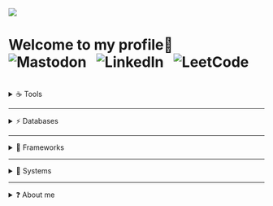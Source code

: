 ![](https://i.pinimg.com/originals/24/2e/37/242e379f970c22bf30e1689290627058.gif)
 # Welcome to my profile👋 &nbsp;&nbsp;&nbsp;&nbsp;![Mastodon](https://img.shields.io/badge/-MASTODON-%232B90D9?style=for-the-badge&logo=mastodon&logoColor=white) &nbsp;&nbsp;![LinkedIn](https://img.shields.io/badge/linkedin-%230077B5.svg?style=for-the-badge&logo=linkedin&logoColor=white) 	&nbsp;&nbsp;![LeetCode](https://img.shields.io/badge/LeetCode-000000?style=for-the-badge&logo=LeetCode&logoColor=#d16c06)
  <br />
  
<!-- https://art.pixilart.com/cb97514d85c12ba.gif -->

<details>
  <summary>☕ Tools</summary>
  <br />
  
![Java](https://img.shields.io/badge/java-%23ED8B00.svg?style=for-the-badge&logo=java&logoColor=white) &nbsp;&nbsp; ![JavaScript](https://img.shields.io/badge/javascript-%23323330.svg?style=for-the-badge&logo=javascript&logoColor=%23F7DF1E) &nbsp;&nbsp;![HTML5](https://img.shields.io/badge/html5-%23E34F26.svg?style=for-the-badge&logo=html5&logoColor=white) &nbsp;&nbsp;![CSS3](https://img.shields.io/badge/css3-%231572B6.svg?style=for-the-badge&logo=css3&logoColor=white) &nbsp;&nbsp;![Apache Groovy](https://img.shields.io/badge/Apache%20Groovy-4298B8.svg?style=for-the-badge&logo=Apache+Groovy&logoColor=white)  &nbsp;&nbsp;![Apache Maven](https://img.shields.io/badge/Apache%20Maven-C71A36?style=for-the-badge&logo=Apache%20Maven&logoColor=white)  &nbsp;&nbsp;![Git](https://img.shields.io/badge/git-%23F05033.svg?style=for-the-badge&logo=git&logoColor=white) &nbsp;&nbsp;![Python](https://img.shields.io/badge/python-3670A0?style=for-the-badge&logo=python&logoColor=ffdd54) &nbsp;&nbsp;![PHP](https://img.shields.io/badge/php-%23777BB4.svg?style=for-the-badge&logo=php&logoColor=white) &nbsp;&nbsp;![Markdown](https://img.shields.io/badge/markdown-%23000000.svg?style=for-the-badge&logo=markdown&logoColor=white) &nbsp;&nbsp;![Bootstrap](https://img.shields.io/badge/bootstrap-%23563D7C.svg?style=for-the-badge&logo=bootstrap&logoColor=white) &nbsp;&nbsp;![Bulma](https://img.shields.io/badge/bulma-00D0B1?style=for-the-badge&logo=bulma&logoColor=white)  &nbsp;&nbsp;![Jira](https://img.shields.io/badge/jira-%230A0FFF.svg?style=for-the-badge&logo=jira&logoColor=white)  &nbsp;&nbsp;![Confluence](https://img.shields.io/badge/confluence-%23172BF4.svg?style=for-the-badge&logo=confluence&logoColor=white)  &nbsp;&nbsp;![Bitbucket](https://img.shields.io/badge/bitbucket-%230047B3.svg?style=for-the-badge&logo=bitbucket&logoColor=white) &nbsp;&nbsp;![C](https://img.shields.io/badge/c-%2300599C.svg?style=for-the-badge&logo=c&logoColor=white) &nbsp;&nbsp;![C++](https://img.shields.io/badge/c++-%2300599C.svg?style=for-the-badge&logo=c%2B%2B&logoColor=white)
</details>

--- 

<details>
  <summary>⚡ Databases</summary>
  <br />
 
![MySQL](https://img.shields.io/badge/mysql-%2300f.svg?style=for-the-badge&logo=mysql&logoColor=white&color=black) &nbsp;&nbsp;![Postgres](https://img.shields.io/badge/postgres-%23316192.svg?style=for-the-badge&logo=postgresql&logoColor=white) &nbsp;&nbsp;![MongoDB](https://img.shields.io/badge/MongoDB-%234ea94b.svg?style=for-the-badge&logo=mongodb&logoColor=white)
</details>

---

<details>
  <summary>🔨 Frameworks</summary>
  <br />
 
![React](https://img.shields.io/badge/react-%2320232a.svg?style=for-the-badge&logo=react&logoColor=%2361DAFB) &nbsp;&nbsp;![Spring](https://img.shields.io/badge/spring-%236DB33F.svg?style=for-the-badge&logo=spring&logoColor=white) &nbsp;&nbsp;![Angular](https://img.shields.io/badge/angular-%23DD0031.svg?style=for-the-badge&logo=angular&logoColor=white) &nbsp;&nbsp;![Ionic](https://img.shields.io/badge/Ionic-%233880FF.svg?style=for-the-badge&logo=Ionic&logoColor=white) &nbsp;&nbsp;![Hugo](https://img.shields.io/badge/Hugo-black.svg?style=for-the-badge&logo=Hugo) &nbsp;&nbsp;![WordPress](https://img.shields.io/badge/WordPress-%23117AC9.svg?style=for-the-badge&logo=WordPress&logoColor=white)
</details>

---

<details>
 <summary>🐧 Systems</summary>
 <br />
 
 ![Windows](https://img.shields.io/badge/Windows-0078D6?style=for-the-badge&logo=windows&logoColor=white) &nbsp;&nbsp;![Linux](https://img.shields.io/badge/Linux-FCC624?style=for-the-badge&logo=linux&logoColor=black) &nbsp;&nbsp;![Ubuntu](https://img.shields.io/badge/Ubuntu-E95420?style=for-the-badge&logo=ubuntu&logoColor=white) &nbsp;&nbsp;![Fedora](https://img.shields.io/badge/Fedora-294172?style=for-the-badge&logo=fedora&logoColor=white) &nbsp;&nbsp;![Debian](https://img.shields.io/badge/Debian-D70A53?style=for-the-badge&logo=debian&logoColor=white) &nbsp;&nbsp;![PowerShell](https://img.shields.io/badge/PowerShell-%235391FE.svg?style=for-the-badge&logo=powershell&logoColor=white) &nbsp;&nbsp;![Shell Script](https://img.shields.io/badge/shell_script-%23121011.svg?style=for-the-badge&logo=gnu-bash&logoColor=white) &nbsp;&nbsp;![Apache](https://img.shields.io/badge/apache-%23D42029.svg?style=for-the-badge&logo=apache&logoColor=white) &nbsp;&nbsp;![Kali](https://img.shields.io/badge/Kali-268BEE?style=for-the-badge&logo=kalilinux&logoColor=white)
</details>

---

<details>
  <summary>❓ About me</summary>
  <br />
 
 <p>
  I'm a freelance full-stack developer based in Spain. I primarily work with Java, Javascript, Groovy, HTML, CSS, SQL and others daily. But I have experience with       languages like Typescript, PHP, Python and NoSQL databases like MongoDB. I also do work and have knowledge of agile methodologies like Scrum.

  Currently, I'm getting more involved in the development of plugins for Atlassian products, mostly Jira and Confluence, both server and cloud. Besides, I like            spending some time working on my projects, learning new technologies or improving my skills.
 </p>
</details>
<br />

<!-- [![Leetcode Stats](https://leetcard.jacoblin.cool/jaxp42?ext=heatmap)](https://leetcode.com/jaxp42)                                   ![Top Langs](https://github-readme-stats.vercel.app/api/top-langs/?username=jaxp42&layout=compact&theme=synthwave&langs_count=8) -->

